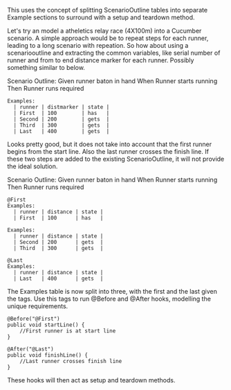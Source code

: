 This uses the concept of splitting ScenarioOutline tables into separate Example sections to surround with a setup and teardown method.

Let's try an model a atheletics relay race (4X100m) into a Cucumber scenario. A simple approach would be to repeat steps for each runner, leading to a long scenario with repeation. So how about using a scenariooutline and extracting the common variables, like serial number of runner and from to end distance marker for each runner. Possibly something similar to below.

Scenario Outline: 
    Given <runner> runner <state> baton in hand
    When Runner starts running
    Then Runner runs required <distmarker>

    Examples: 
      | runner | distmarker | state |
      | First  | 100        | has   |
      | Second | 200        | gets  |
      | Third  | 300        | gets  |
      | Last   | 400        | gets  |
      
Looks pretty good, but it does not take into account that the first runner begins from the start line. Also the last runner crosses the finish line. If these two steps are added to the existing ScenarioOutline, it will not provide the ideal solution. 

Scenario Outline: 
    Given <runner> runner <state> baton in hand
    When Runner starts running
    Then Runner runs required <distance>

    @First
    Examples: 
      | runner | distance | state |
      | First  | 100      | has   |

    Examples: 
      | runner | distance | state |
      | Second | 200      | gets  |
      | Third  | 300      | gets  |

    @Last
    Examples: 
      | runner | distance | state |
      | Last   | 400      | gets  |
      
The Examples table is now split into three, with the first and the last given the tags. Use this tags to run @Before and @After hooks, modelling the unique requirements.

    @Before("@First")
    public void startLine() {
        //First runner is at start line
    }
    
    @After("@Last")
    public void finishLine() {
    	//Last runner crosses finish line
    }
    
 These hooks will then act as setup and teardown methods.
